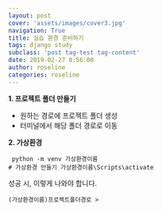 ```yaml
---
layout: post
cover: 'assets/images/cover3.jpg'
navigation: True
title: 실습 환경 준비하기
tags: django study 
subclass: 'post tag-test tag-content'
date: 2019-02-27 8:56:00
author: roseline
categories: roseline
---
```


**1. 프로젝트 폴더 만들기**

- 원하는 경로에 프로젝트 폴더 생성
- 터미널에서 해당 폴더 경로로 이동

**2. 가상환경**
<code><pre> 
python -m venv 가상환경이름 # 가상환경 만들기
가상환경이름\Scripts\activate
</pre></code>

성공 시, 이렇게 나와야 합니다.
<code><pre> 
(가상환경이름)프로젝트폴더경로 > 
</pre></code>

